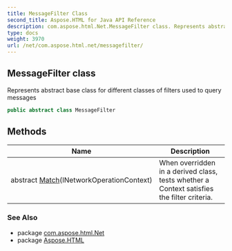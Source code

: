 ```yaml
---
title: MessageFilter Class
second_title: Aspose.HTML for Java API Reference
description: com.aspose.html.Net.MessageFilter class. Represents abstract base class for different classes of filters used to query messages
type: docs
weight: 3970
url: /net/com.aspose.html.net/messagefilter/
---
```

## MessageFilter class

Represents abstract base class for different classes of filters used to query messages

```java
public abstract class MessageFilter
```

## Methods

| Name | Description |
| --- | --- |
| abstract [Match](../../com.aspose.html.net/messagefilter/match/)(INetworkOperationContext) | When overridden in a derived class, tests whether a Context satisfies the filter criteria. |

### See Also

* package [com.aspose.html.Net](../../com.aspose.html.net/)
* package [Aspose.HTML](../../)
